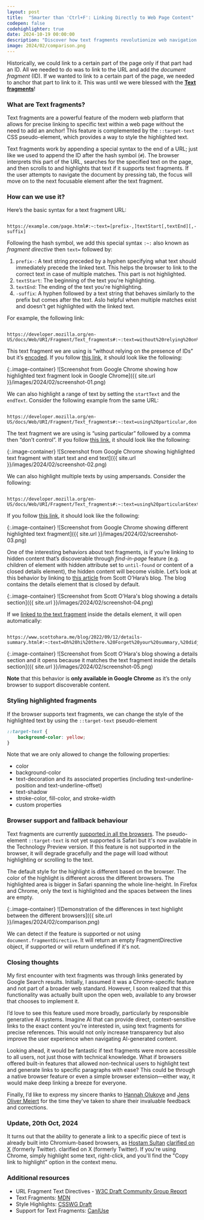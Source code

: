 ```yaml
---
layout: post
title:  "Smarter than 'Ctrl+F': Linking Directly to Web Page Content"
codepen: false
codehighlighter: true
date: 2024-10-19 00:00:00
description: "Discover how text fragments revolutionize web navigation. Learn to link directly to specific text on any web page, surpassing traditional 'Ctrl+F' searches. Explore this powerful, user-friendly feature for precise content sharing and improved web experiences."
image: 2024/02/comparison.png
---
```


Historically, we could link to a certain part of the page only if that part had an ID. All we needed to do was to link to the URL and add the *document fragment* (ID). If we wanted to link to a certain part of the page, we needed to anchor that part to link to it. This was until we were blessed with the **[Text fragments](https://wicg.github.io/scroll-to-text-fragment/)**!

### What are Text fragments?

Text fragments are a powerful feature of the modern web platform that allows for precise linking to specific text within a web page without the need to add an anchor! This feature is complemented by the `::target-text` CSS pseudo-element, which provides a way to style the highlighted text.

Text fragments work by appending a special syntax to the end of a URL; just like we used to append the ID after the hash symbol (`#`). The browser interprets this part of the URL, searches for the specified text on the page, and then scrolls to and highlights that text if it supports text fragments. If the user attempts to navigate the document by pressing tab, the focus will move on to the next focusable element after the text fragment.
### How can we use it?

Here’s the basic syntax for a text fragment URL:

```url

https://example.com/page.html#:~:text=[prefix-,]textStart[,textEnd][,-suffix]

```

Following the hash symbol, we add this special syntax `:~:` also known as *fragment directive* then `text=` followed by:

1. `prefix-`: A text string preceded by a hyphen specifying what text should immediately precede the linked text. This helps the browser to link to the correct text in case of multiple matches. This part is not highlighted.
2. `textStart`: The beginning of the text you're highlighting.
3. `textEnd`: The ending of the text you're highlighting.
4. `-suffix`: A hyphen followed by a text string that behaves similarly to the prefix but comes after the text. Aslo helpful when multiple matches exist and doesn't get highlighted with the linked text.

For example, the following link:

```url

https://developer.mozilla.org/en-US/docs/Web/URI/Fragment/Text_fragments#:~:text=without%20relying%20on%20the%20presence%20of%20IDs

```

This text fragment we are using is “without relying on the presence of IDs” but it’s [encoded](https://developer.mozilla.org/en-US/docs/Web/JavaScript/Reference/Global_Objects/encodeURIComponent). If you follow [this link](https://developer.mozilla.org/en-US/docs/Web/URI/Fragment/Text_fragments#:~:text=without%20relying%20on%20the%20presence%20of%20IDs), it should look like the following:

{:.image-container}
![Screenshot from Google Chrome showing how highlighted text fragment look in Google Chrome]({{ site.url }}/images/2024/02/screenshot-01.png)

We can also highlight a range of text by setting the `startText` and the `endText`. Consider the following example from the same URL:

```url

https://developer.mozilla.org/en-US/docs/Web/URI/Fragment/Text_fragments#:~:text=using%20particular,don't%20control

```

The text fragment we are using is “using particular” followed by a comma then “don’t control”. If you follow [this link](https://developer.mozilla.org/en-US/docs/Web/URI/Fragment/Text_fragments#:~:text=using%20particular,don't%20control), it should look like the following:

{:.image-container}
![Screenshot from Google Chrome showing highlighted text fragment with start text and end text]({{ site.url }}/images/2024/02/screenshot-02.png)

We can also highlight multiple texts by using ampersands. Consider the following:

```url

https://developer.mozilla.org/en-US/docs/Web/URI/Fragment/Text_fragments#:~:text=using%20particular&text=it%20allows

```

If you follow [this link](https://developer.mozilla.org/en-US/docs/Web/URI/Fragment/Text_fragments#:~:text=using%20particular&text=it%20allows), it should look like the following:

{:.image-container}
![Screenshot from Google Chrome showing different highlighted text fragment]({{ site.url }}/images/2024/02/screenshot-03.png)

One of the interesting behaviors about text fragments, is if you’re linking to hidden content that’s discoverable through *find-in-page* feature (e.g. children of element with hidden attribute set to `until-found` or content of a closed details element), the hidden content will become visible. Let’s look at this behavior by linking to [this article](https://www.scottohara.me/blog/2022/09/12/details-summary.html) from Scott O’Hara’s blog. The blog contains the details element that is closed by default.

{:.image-container}
![Screenshot from Scott O'Hara's blog showing a details section]({{ site.url }}/images/2024/02/screenshot-04.png)

If we [linked to the text fragment](https://www.scottohara.me/blog/2022/09/12/details-summary.html#:~:text=Oh%20hi%20there.%20Forget%20your%20summary,%20didja) inside the details element, it will open automatically:

```url

https://www.scottohara.me/blog/2022/09/12/details-summary.html#:~:text=Oh%20hi%20there.%20Forget%20your%20summary,%20didja

```

{:.image-container}
![Screenshot from Scott O'Hara's blog showing a details section and it opens because it matches the text fragment inside the details section]({{ site.url }}/images/2024/02/screenshot-05.png)

**Note** that this behavior is **only available in Google Chrome** as it’s the only browser to support discoverable content.

### Styling highlighted fragments

If the browser supports text fragments, we can change the style of the highlighted text by using the `::target-text` pseudo-element

```css
::target-text {
    background-color: yellow;
}
```

Note that we are only allowed to change the following properties:

* color
* background-color
* text-decoration and its associated properties (including text-underline-position and text-underline-offset)
* text-shadow
* stroke-color, fill-color, and stroke-width
* custom properties

### Browser support and fallback behaviour

Text fragments are currently [supported in all the browsers](https://caniuse.com/mdn-html_elements_a_text_fragments). The pseudo-element `::target-text` is not yet supported is Safari but it's now available in the Technology Preview version. If this feature is not supported in the browser, it will degrade gracefully and the page will load without highlighting or scrolling to the text.

The default style for the highlight is different based on the browser. The color of the highlight is different across the different browsers. The highlighted area is bigger in Safari spanning the whole line-height. In Firefox and Chrome, only the text is highlighted and the spaces between the lines are empty.

{:.image-container}
![Demonstration of the differences in text highlight between the different browsers]({{ site.url }}/images/2024/02/comparison.png)

We can detect if the feature is supported or not using `document.fragmentDirective`. It will return an empty FragmentDirective object, if supported or will return undefined if it's not.


### Closing thoughts

My first encounter with text fragments was through links generated by Google Search results. Initially, I assumed it was a Chrome-specific feature and not part of a broader web standard. However, I soon realized that this functionality was actually built upon the open web, available to any browser that chooses to implement it.

I’d love to see this feature used more broadly, particularly by responsible generative AI systems. Imagine AI that can provide direct, context-sensitive links to the exact content you're interested in, using text fragments for precise references. This would not only increase transparency but also improve the user experience when navigating AI-generated content.

Looking ahead, it would be fantastic if text fragments were more accessible to all users, not just those with technical knowledge. What if browsers offered built-in features that allowed non-technical users to highlight text and generate links to specific paragraphs with ease? This could be through a native browser feature or even a simple browser extension—either way, it would make deep linking a breeze for everyone.

Finally, I’d like to express my sincere thanks to [Hannah Olukoye](https://hannaholukoye.com/) and [Jens Oliver Meiert](https://meiert.com/) for the time they've taken to share their invaluable feedback and corrections.

### Update, 20th Oct, 2024

It turns out that the ability to generate a link to a specific piece of text is already built into Chromium-based browsers, as [Hostam Sultan](https://x.com/HosamSultan_) [clarified on X](https://x.com/HosamSultan_/status/1847768998349328553) (formerly Twitter). clarified on X (formerly Twitter). If you're using Chrome, simply highlight some text, right-click, and you'll find the "Copy link to highlight" option in the context menu.

### Additional resources

- URL Fragment Text Directives - [W3C Draft Community Group Report](https://wicg.github.io/scroll-to-text-fragment/)
- Text Fragments: [MDN](https://developer.mozilla.org/en-US/docs/Web/URI/Fragment/Text_fragments)
- Style Highlights: [CSSWG Draft](https://drafts.csswg.org/css-pseudo/#highlight-styling)
- Support for Text Fragments: [CanIUse](https://caniuse.com/mdn-html_elements_a_text_fragments)
